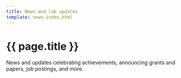 ```yaml
---
title: News and lab updates
template: news-index.html
---
```


# {{ page.title }}

<p class="lead">
News and updates celebrating achievements, announcing grants and papers, job postings, and more.
</p>
